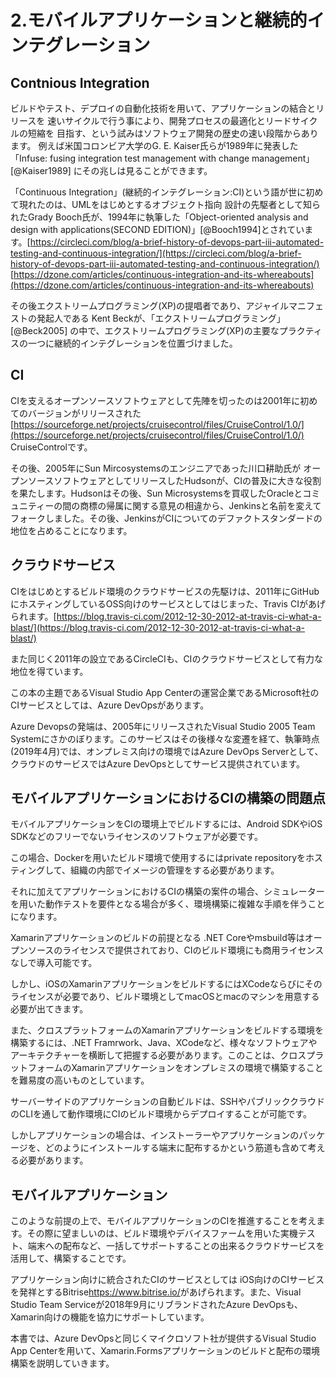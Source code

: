 
# 2.モバイルアプリケーションと継続的インテグレーション

## Contnious Integration

ビルドやテスト、デプロイの自動化技術を用いて、アプリケーションの結合とリリースを
速いサイクルで行う事により、開発プロセスの最適化とリードサイクルの短縮を
目指す、という試みはソフトウェア開発の歴史の速い段階からあります。
例えば米国コロンビア大学のG. E. Kaiser氏らが1989年に発表した「Infuse: fusing integration test management with change management」[@Kaiser1989]  にその兆しは見ることができます。

「Continuous  Integration」(継続的インテグレーション:CI)という語が世に初めて現れたのは、UMLをはじめとするオブジェクト指向
設計の先駆者として知られたGrady Booch氏が、1994年に執筆した「Object-oriented analysis and design with applications(SECOND EDITION)」[@Booch1994]とされています。<span class="footnote">[https://circleci.com/blog/a-brief-history-of-devops-part-iii-automated-testing-and-continuous-integration/](https://circleci.com/blog/a-brief-history-of-devops-part-iii-automated-testing-and-continuous-integration/)</span><span class="footnote">[https://dzone.com/articles/continuous-integration-and-its-whereabouts](https://dzone.com/articles/continuous-integration-and-its-whereabouts) </span>

その後エクストリームプログラミング(XP)の提唱者であり、アジャイルマニフェストの発起人である
Kent Beckが、「エクストリームプログラミング」[@Beck2005] の中で、エクストリームプログラミング(XP)の主要なプラクティスの一つに継続的インテグレーションを位置づけました。

## CI

CIを支えるオープンソースソフトウェアとして先陣を切ったのは2001年に初めてのバージョンがリリースされた <span class="footnote">[https://sourceforge.net/projects/cruisecontrol/files/CruiseControl/1.0/](https://sourceforge.net/projects/cruisecontrol/files/CruiseControl/1.0/)</span>  CruiseControlです。

その後、2005年にSun Mircosystemsのエンジニアであった川口耕助氏が
オープンソースソフトウェアとしてリリースしたHudsonが、CIの普及に大きな役割を果たします。Hudsonはその後、Sun Microsystemsを買収したOracleとコミュニティーの間の商標の帰属に関する意見の相違から、Jenkinsと名前を変えてフォークしました。その後、JenkinsがCIについてのデファクトスタンダードの地位を占めることになります。

## クラウドサービス

CIをはじめとするビルド環境のクラウドサービスの先駆けは、2011年にGitHubにホスティングしているOSS向けのサービスとしてはじまった、Travis CIがあげられます。<span class="footnote">[https://blog.travis-ci.com/2012-12-30-2012-at-travis-ci-what-a-blast/](https://blog.travis-ci.com/2012-12-30-2012-at-travis-ci-what-a-blast/)</span>

また同じく2011年の設立であるCircleCIも、CIのクラウドサービスとして有力な地位を得ています。

この本の主題であるVisual Studio App Centerの運営企業であるMicrosoft社のCIサービスとしては、Azure DevOpsがあります。

Azure Devopsの発端は、2005年にリリースされたVisual Studio 2005 Team Systemにさかのぼります。このサービスはその後様々な変遷を経て、執筆時点(2019年4月)では、オンプレミス向けの環境ではAzure DevOps Serverとして、クラウドのサービスではAzure DevOpsとしてサービス提供されています。

## モバイルアプリケーションにおけるCIの構築の問題点

モバイルアプリケーションをCIの環境上でビルドするには、Android SDKやiOS SDKなどのフリーでないライセンスのソフトウェアが必要です。

この場合、Dockerを用いたビルド環境で使用するにはprivate repositoryをホスティングして、組織の内部でイメージの管理をする必要があります。

それに加えてアプリケーションにおけるCIの構築の案件の場合、シミュレーターを用いた動作テストを要件となる場合が多く、環境構築に複雑な手順を伴うことになります。

Xamarinアプリケーションのビルドの前提となる .NET Coreやmsbuild等はオープンソースのライセンスで提供されており、CIのビルド環境にも商用ライセンスなしで導入可能です。

しかし、iOSのXamarinアプリケーションをビルドするにはXCodeならびにそのライセンスが必要であり、ビルド環境としてmacOSとmacのマシンを用意する必要が出てきます。

また、クロスプラットフォームのXamarinアプリケーションをビルドする環境を構築するには、.NET Framrwork、Java、XCodeなど、様々なソフトウェアやアーキテクチャーを横断して把握する必要があります。このことは、クロスプラットフォームのXamarinアプリケーションをオンプレミスの環境で構築することを難易度の高いものとしています。

サーバーサイドのアプリケーションの自動ビルドは、SSHやパブリッククラウドのCLIを通して動作環境にCIのビルド環境からデプロイすることが可能です。

しかしアプリケーションの場合は、インストーラーやアプリケーションのパッケージを、どのようにインストールする端末に配布するかという筋道も含めて考える必要があります。

## モバイルアプリケーション

このような前提の上で、モバイルアプリケーションのCIを推進することを考えます。その際に望ましいのは、ビルド環境やデバイスファームを用いた実機テスト、端末への配布など、一括してサポートすることの出来るクラウドサービスを活用して、構築することです。

アプリケーション向けに統合されたCIのサービスとしては
iOS向けのCIサービスを発祥とするBitrise<span class="footnote">https://www.bitrise.io/</span>があげられます。また、Visual Studio Team Serviceが2018年9月にリブランドされたAzure DevOpsも、Xamarin向けの機能を協力にサポートしています。

本書では、Azure DevOpsと同じくマイクロソフト社が提供するVisual Studio App Centerを用いて、Xamarin.Formsアプリケーションのビルドと配布の環境構築を説明していきます。